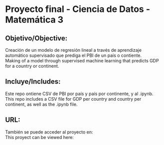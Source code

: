 # Proyecto final - Ciencia de Datos - Matemática 3

## Objetivo/Objective: 
Creación de un modelo de regresión lineal a través de aprendizaje automático supervisado que prediga el PBI de un país o contiente.  
Making of a model through supervised machine learning that predicts GDP for a country or continent.  
## Incluye/Includes:
Este repo ontiene CSV de PBI por país y país por continente, y al .ipynb.  
This repo includes a CSV file for GDP per country and country per continent, as well as the .ipynb file.  
## URL:
También se puede acceder al proyecto en:   
This proyect can be viewed here:  
